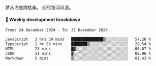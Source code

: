 梦从海底跨枯桑。
阅尽银河风浪。


#### 📝 Weekly development breakdown

<!--START_SECTION:waka-->

```txt
From: 24 December 2024 - To: 31 December 2024

JavaScript   3 hrs 39 mins   ██████████████▒░░░░░░░░░░   57.28 %
TypeScript   1 hr 53 mins    ███████▒░░░░░░░░░░░░░░░░░   29.54 %
HTML         23 mins         █▓░░░░░░░░░░░░░░░░░░░░░░░   06.07 %
JSON         11 mins         ▓░░░░░░░░░░░░░░░░░░░░░░░░   02.96 %
Markdown     5 mins          ▒░░░░░░░░░░░░░░░░░░░░░░░░   01.43 %
```

<!--END_SECTION:waka-->



